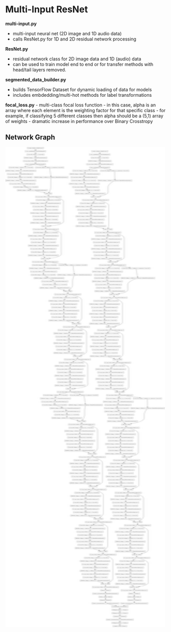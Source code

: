 # Multi-Input ResNet

**multi-input.py**
- multi-input neural net (2D image and 1D audio data)
- calls ResNet.py for 1D and 2D residual network processing 

**ResNet.py**
  - residual network class for 2D image data and 1D (audio) data 
  - can be used to train model end to end or for transfer methods with head/tail layers removed. 

**segmented_data_builder.py**
  - builds TensorFlow Dataset for dynamic loading of data for models 
  - includes embdedding/multi-hot methods for label transformations 
  
**focal_loss.py**
    - multi-class focal loss function 
    - in this case, alpha is an array where each element is the weighting factor for that specific class
        - for example, if classifying 5 different classes then alpha should be a (5,1) array of weights 
    - dramatic increase in performance over Binary Crosstropy 
  
  ## Network Graph
<!--  ![Image description](multi_model.png =500x2000)-->
  <img src="multi_model.png" alt="model_graph" width="500" height="1500"/>

